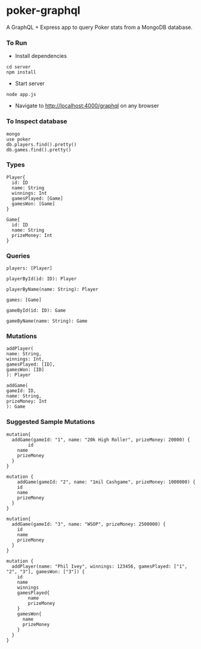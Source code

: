 # poker-graphql

A GraphQL + Express app to query Poker stats from a MongoDB database.

### To Run

* Install dependencies
```shell
cd server
npm install
```

* Start server
```shell
node app.js
```

* Navigate to <http://localhost:4000/graphql> on any browser

### To Inspect database
```shell
mongo
use poker
db.players.find().pretty()
db.games.find().pretty()
```

### Types
```
Player{
  id: ID
  name: String
  winnings: Int
  gamesPlayed: [Game]
  gamesWon: [Game]
}

Game{
  id: ID
  name: String
  prizeMoney: Int
}
```

### Queries
```
players: [Player]

playerById(id: ID): Player

playerByName(name: String): Player

games: [Game]

gameById(id: ID): Game

gameByName(name: String): Game
```

### Mutations
```
addPlayer(
name: String,
winnings: Int,
gamesPlayed: [ID],
gamesWon: [ID]
): Player

addGame(
gameId: ID,
name: String,
prizeMoney: Int
): Game
```

### Suggested Sample Mutations
```
mutation{
  addGame(gameId: "1", name: "20k High Roller", prizeMoney: 20000) {
		id
    name
    prizeMoney
  }
}

mutation {
	addGame(gameId: "2", name: "1mil Cashgame", prizeMoney: 1000000) {
    id
    name
    prizeMoney
  }
}

mutation{
  addGame(gameId: "3", name: "WSOP", prizeMoney: 2500000) {
    id
    name
    prizeMoney
  }
}

mutation {
  addPlayer(name: "Phil Ivey", winnings: 123456, gamesPlayed: ["1", "2", "3"], gamesWon: ["3"]) {
    id
    name
    winnings
    gamesPlayed{
    	name
    	prizeMoney
    }
    gamesWon{
      name
      prizeMoney
    }
  }
}
```
